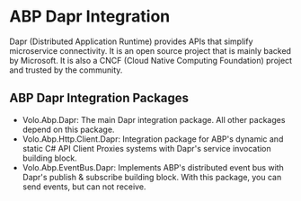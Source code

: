 # ABP Dapr Integration
Dapr (Distributed Application Runtime) provides APIs that simplify microservice connectivity. It is an open source project that is mainly backed by Microsoft. It is also a CNCF (Cloud Native Computing Foundation) project and trusted by the community.

## ABP Dapr Integration Packages
- Volo.Abp.Dapr: The main Dapr integration package. All other packages depend on this package.
- Volo.Abp.Http.Client.Dapr: Integration package for ABP's dynamic and static C# API Client Proxies systems with Dapr's service invocation building block.
- Volo.Abp.EventBus.Dapr: Implements ABP's distributed event bus with Dapr's publish & subscribe building block. With this package, you can send events, but can not receive.